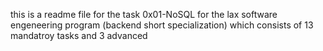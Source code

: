 this is a readme file for the task 0x01-NoSQL for the lax software engeneering program (backend short specialization) which consists of 13 mandatroy tasks and 3 advanced